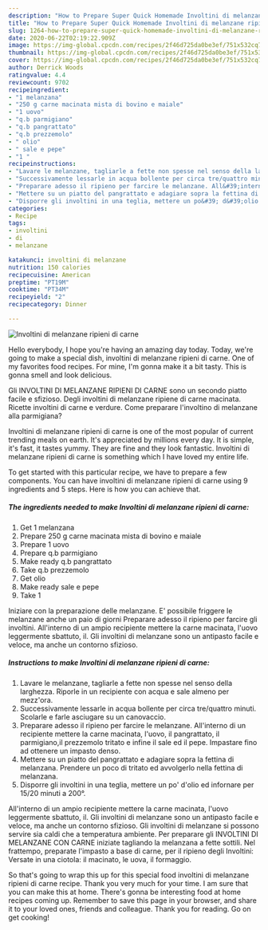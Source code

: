 ```yaml
---
description: "How to Prepare Super Quick Homemade Involtini di melanzane ripieni di carne"
title: "How to Prepare Super Quick Homemade Involtini di melanzane ripieni di carne"
slug: 1264-how-to-prepare-super-quick-homemade-involtini-di-melanzane-ripieni-di-carne
date: 2020-06-22T02:19:22.909Z
image: https://img-global.cpcdn.com/recipes/2f46d725da0be3ef/751x532cq70/involtini-di-melanzane-ripieni-di-carne-recipe-main-photo.jpg
thumbnail: https://img-global.cpcdn.com/recipes/2f46d725da0be3ef/751x532cq70/involtini-di-melanzane-ripieni-di-carne-recipe-main-photo.jpg
cover: https://img-global.cpcdn.com/recipes/2f46d725da0be3ef/751x532cq70/involtini-di-melanzane-ripieni-di-carne-recipe-main-photo.jpg
author: Derrick Woods
ratingvalue: 4.4
reviewcount: 9702
recipeingredient:
- "1 melanzana"
- "250 g carne macinata mista di bovino e maiale"
- "1 uovo"
- "q.b parmigiano"
- "q.b pangrattato"
- "q.b prezzemolo"
- " olio"
- " sale e pepe"
- "1 "
recipeinstructions:
- "Lavare le melanzane, tagliarle a fette non spesse nel senso della larghezza. Riporle in un recipiente con acqua e sale almeno per mezz&#39;ora."
- "Successivamente lessarle in acqua bollente per circa tre/quattro minuti. Scolarle e farle asciugare su un canovaccio."
- "Preparare adesso il ripieno per farcire le melanzane. All&#39;interno di un recipiente mettere la carne macinata, l&#39;uovo, il pangrattato, il parmigiano,il prezzemolo tritato e infine il sale ed il pepe. Impastare fino ad ottenere un impasto denso."
- "Mettere su un piatto del pangrattato e adagiare sopra la fettina di melanzana. Prendere un poco di tritato ed avvolgerlo nella fettina di melanzana."
- "Disporre gli involtini in una teglia, mettere un po&#39; d&#39;olio ed infornare per 15/20 minuti a 200°."
categories:
- Recipe
tags:
- involtini
- di
- melanzane

katakunci: involtini di melanzane 
nutrition: 150 calories
recipecuisine: American
preptime: "PT19M"
cooktime: "PT34M"
recipeyield: "2"
recipecategory: Dinner

---
```



![Involtini di melanzane ripieni di carne](https://img-global.cpcdn.com/recipes/2f46d725da0be3ef/751x532cq70/involtini-di-melanzane-ripieni-di-carne-recipe-main-photo.jpg)

Hello everybody, I hope you're having an amazing day today. Today, we're going to make a special dish, involtini di melanzane ripieni di carne. One of my favorites food recipes. For mine, I'm gonna make it a bit tasty. This is gonna smell and look delicious.

Gli INVOLTINI DI MELANZANE RIPIENI DI CARNE sono un secondo piatto facile e sfizioso. Degli involtini di melanzane ripiene di carne macinata. Ricette involtini di carne e verdure. Come preparare l&#39;involtino di melanzane alla parmigiana?

Involtini di melanzane ripieni di carne is one of the most popular of current trending meals on earth. It's appreciated by millions every day. It is simple, it's fast, it tastes yummy. They are fine and they look fantastic. Involtini di melanzane ripieni di carne is something which I have loved my entire life.


To get started with this particular recipe, we have to prepare a few components. You can have involtini di melanzane ripieni di carne using 9 ingredients and 5 steps. Here is how you can achieve that.

<!--inarticleads1-->

##### The ingredients needed to make Involtini di melanzane ripieni di carne:

1. Get 1 melanzana
1. Prepare 250 g carne macinata mista di bovino e maiale
1. Prepare 1 uovo
1. Prepare q.b parmigiano
1. Make ready q.b pangrattato
1. Take q.b prezzemolo
1. Get  olio
1. Make ready  sale e pepe
1. Take 1 


Iniziare con la preparazione delle melanzane. E&#39; possibile friggere le melanzane anche un paio di giorni Preparare adesso il ripieno per farcire gli involtini. All&#39;interno di un ampio recipiente mettere la carne macinata, l&#39;uovo leggermente sbattuto, il. Gli involtini di melanzane sono un antipasto facile e veloce, ma anche un contorno sfizioso. 

<!--inarticleads2-->

##### Instructions to make Involtini di melanzane ripieni di carne:

1. Lavare le melanzane, tagliarle a fette non spesse nel senso della larghezza. Riporle in un recipiente con acqua e sale almeno per mezz&#39;ora.
1. Successivamente lessarle in acqua bollente per circa tre/quattro minuti. Scolarle e farle asciugare su un canovaccio.
1. Preparare adesso il ripieno per farcire le melanzane. All&#39;interno di un recipiente mettere la carne macinata, l&#39;uovo, il pangrattato, il parmigiano,il prezzemolo tritato e infine il sale ed il pepe. Impastare fino ad ottenere un impasto denso.
1. Mettere su un piatto del pangrattato e adagiare sopra la fettina di melanzana. Prendere un poco di tritato ed avvolgerlo nella fettina di melanzana.
1. Disporre gli involtini in una teglia, mettere un po&#39; d&#39;olio ed infornare per 15/20 minuti a 200°.


All&#39;interno di un ampio recipiente mettere la carne macinata, l&#39;uovo leggermente sbattuto, il. Gli involtini di melanzane sono un antipasto facile e veloce, ma anche un contorno sfizioso. Gli involtini di melanzane si possono servire sia caldi che a temperatura ambiente. Per preparare gli INVOLTINI DI MELANZANE CON CARNE iniziate tagliando la melanzana a fette sottili. Nel frattempo, preparate l&#39;impasto a base di carne, per il ripieno degli Involtini: Versate in una ciotola: il macinato, le uova, il formaggio. 

So that's going to wrap this up for this special food involtini di melanzane ripieni di carne recipe. Thank you very much for your time. I am sure that you can make this at home. There's gonna be interesting food at home recipes coming up. Remember to save this page in your browser, and share it to your loved ones, friends and colleague. Thank you for reading. Go on get cooking!
